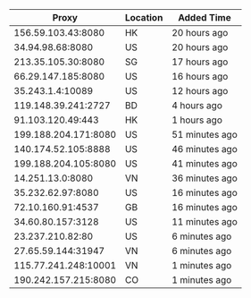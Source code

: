 | Proxy | Location | Added Time |
|---------|----------|------------|
| 156.59.103.43:8080 | HK | 20 hours ago |
| 34.94.98.68:8080 | US | 20 hours ago |
| 213.35.105.30:8080 | SG | 17 hours ago |
| 66.29.147.185:8080 | US | 16 hours ago |
| 35.243.1.4:10089 | US | 12 hours ago |
| 119.148.39.241:2727 | BD | 4 hours ago |
| 91.103.120.49:443 | HK | 1 hours ago |
| 199.188.204.171:8080 | US | 51 minutes ago |
| 140.174.52.105:8888 | US | 46 minutes ago |
| 199.188.204.105:8080 | US | 41 minutes ago |
| 14.251.13.0:8080 | VN | 36 minutes ago |
| 35.232.62.97:8080 | US | 16 minutes ago |
| 72.10.160.91:4537 | GB | 16 minutes ago |
| 34.60.80.157:3128 | US | 11 minutes ago |
| 23.237.210.82:80 | US | 6 minutes ago |
| 27.65.59.144:31947 | VN | 6 minutes ago |
| 115.77.241.248:10001 | VN | 1 minutes ago |
| 190.242.157.215:8080 | CO | 1 minutes ago |
